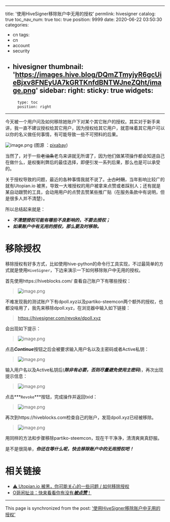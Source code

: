 
---
title: '使用HiveSigner移除账户中无用的授权'
permlink: hivesigner
catalog: true
toc_nav_num: true
toc: true
position: 9999
date: 2020-06-22 03:50:30
categories:
- cn
tags:
- cn
- account
- security
- hivesigner
thumbnail: 'https://images.hive.blog/DQmZTmyjyR6gcUieBjxv8FNEyUA7kGRTKnfdBNTWJneZQht/image.png'
sidebar:
    right:
        sticky: true
widgets:
    -
        type: toc
        position: right
---


今天被一个用户问及如何移除她账户下对某个其它账户的授权。其实对于新手来讲，我一直不建议授权给其它用户，因为授权给其它用户，就意味着其它用户可以以你的名义做任何事情，有可能导致一些不可预料的后果。

![image.png](https://images.hive.blog/DQmZTmyjyR6gcUieBjxv8FNEyUA7kGRTKnfdBNTWJneZQht/image.png)
(图源 ：[pixabay](https://pixabay.com/))

当然了，对于一些~~老油条~~老鸟来讲就无所谓了，因为他们做某项操作都会知道自己在做什么，是权衡利弊后的最佳选择，即便引发一系列后果，那么也是可以承受的。

关于授权导致的问题，最近的各种事情我就不说了。~~上古时期~~，当年影响比较广的就有Utopian.io 被黑，导致一大堆授权的用户被拿来点赞或者踩别人；还有就是某自动跟赞的工具，会动用用户的点赞去赞某些推广贴（在服务条款中有说明，但是很多人并不清楚）。

所以总结起来就是：
* ***不清楚授权可能有哪些不良影响的，不要去授权；***
* ***如果账户中有无用的授权，那么要及时移除。***

# 移除授权

移除授权有好多方式，比如使用hive-python的命令行工具实现，不过最简单的方式就是使用`HiveSigner`，下边来演示一下如何移除账户中无用的授权。

首先使用https://hiveblocks.com/ 查看自己账户下有哪些授权：
>![image.png](https://images.hive.blog/DQmdQxgoakm11sd3eXftLWnqx2VDVDLT3evVnZ9BCFbPhgR/image.png)

不难发现我的测试账户下有dpoll.xyz以及partiko-steemcon两个额外的授权，也都没啥用了，我先来移除dpoll.xyz，在浏览器中输入如下链接：
>https://hivesigner.com/revoke/dpoll.xyz

会出现如下提示：
>![image.png](https://images.hive.blog/DQmbMPqgF8WS1VEMrTbPFG3yfgo9XSgt8zt7R5nGEQSe6sA/image.png)

点击***Continue***按钮之后会被要求输入用户名以及主密码或者Active私钥：
>![image.png](https://images.hive.blog/DQmR7t3wYgxJjBMF7QoTyBkfFp36Mo1oHr2b2t19MdzmxnH/image.png)

输入用户名以及Active私钥后(***除非有必要，否则尽量避免使用主密码***)，再次出现提示信息：
>![image.png](https://images.hive.blog/DQmUaxX1nGeWpCGkzbuB1p2ZfVhrLga3d87jiU68o5PBbFD/image.png)

点击***`Revoke`***按钮，完成操作并返回txid：
>![image.png](https://images.hive.blog/DQmewMtgkbTna4LvRuVgQH2C6RqUV5RAR8xtcN75zXdutx5/image.png)

再次到https://hiveblocks.com检查自己的账户，发现dpoll.xyz已经被移除。
>![image.png](https://images.hive.blog/DQmS7iLzSmdLTyeA4nKXCfYQruK16XxE4TVQwGxPByLkEgB/image.png)


用同样的方法和步骤移除partiko-steemcon，现在干干净净，清清爽爽真舒服。

是不是很简单，***你还在等什么呢，快去移除账户中的无用授权吧！***


# 相关链接

* [⚠️ Utopian.io 被黑，你可能关心的一些问题 / 如何移除授权](https://hive.blog/utopian-io/@oflyhigh/utopian-io)
* [O哥闲扯淡：快来看看你有没有***被点赞***！](https://hive.blog/cn/@oflyhigh/fw5xu-o)

- - -

This page is synchronized from the post: ['使用HiveSigner移除账户中无用的授权'](https://steemit.com/@oflyhigh/hivesigner)
